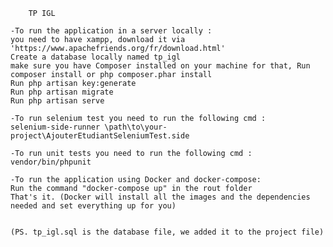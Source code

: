
        TP IGL

    -To run the application in a server locally : 
    you need to have xampp, download it via 'https://www.apachefriends.org/fr/download.html' 
    Create a database locally named tp_igl 
    make sure you have Composer installed on your machine for that, Run composer install or php composer.phar install 
    Run php artisan key:generate 
    Run php artisan migrate 
    Run php artisan serve

    -To run selenium test you need to run the following cmd : 
    selenium-side-runner \path\to\your-project\AjouterEtudiantSeleniumTest.side

    -To run unit tests you need to run the following cmd : vendor/bin/phpunit

    -To run the application using Docker and docker-compose: 
    Run the command "docker-compose up" in the rout folder
    That's it. (Docker will install all the images and the dependencies needed and set everything up for you)
    
    
    (PS. tp_igl.sql is the database file, we added it to the project file)
